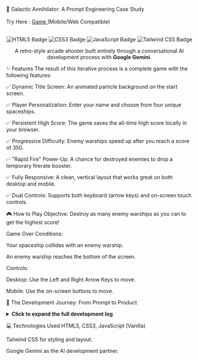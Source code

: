 🚀 Galactic Annihilator: A Prompt Engineering Case Study <br><br>
Try Here : <a href="https://rajmulik511.github.io/Galactic-Annihilator/" target="_blank">  Game </a> (Mobile/Web Compatible)<br><br>


<p align="center">
  
<img src="https://img.shields.io/badge/HTML5-E34F26?style=for-the-badge&logo=html5&logoColor=white" alt="HTML5 Badge"/>
<img src="https://img.shields.io/badge/CSS3-1572B6?style=for-the-badge&logo=css3&logoColor=white" alt="CSS3 Badge"/>
<img src="https://img.shields.io/badge/JavaScript-F7DF1E?style=for-the-badge&logo=javascript&logoColor=black" alt="JavaScript Badge"/>
<img src="https://img.shields.io/badge/Tailwind_CSS-38B2AC?style=for-the-badge&logo=tailwind-css&logoColor=white" alt="Tailwind CSS Badge"/>
</p>

<p align="center">
A retro-style arcade shooter built entirely through a conversational AI development process with <strong>Google Gemini</strong>.
</p>

✨ Features
The result of this iterative process is a complete game with the following features:

✅ Dynamic Title Screen: An animated particle background on the start screen.

✅ Player Personalization: Enter your name and choose from four unique spaceships.

✅ Persistent High Score: The game saves the all-time high score locally in your browser.

✅ Progressive Difficulty: Enemy warships speed up after you reach a score of 350.

✅ "Rapid Fire" Power-Up: A chance for destroyed enemies to drop a temporary firerate booster.

✅ Fully Responsive: A clean, vertical layout that works great on both desktop and mobile.

✅ Dual Controls: Supports both keyboard (arrow keys) and on-screen touch controls.

🎮 How to Play
Objective: Destroy as many enemy warships as you can to get the highest score!

Game Over Conditions:

Your spaceship collides with an enemy warship.

An enemy warship reaches the bottom of the screen.

Controls:

Desktop: Use the Left and Right Arrow Keys to move.

Mobile: Use the on-screen buttons to move.

🤖 The Development Journey: From Prompt to Product
<details>
<summary><strong>Click to expand the full development log</strong></summary>

The game was built feature by feature, with each step initiated by a natural language prompt. This log details the iterative process.

Phase 1: Core Concept & Gameplay
Prompt: "Create a game where a spaceship at the bottom moves left and right, continuously shooting bullets at enemy warships that descend from the top."

Result: Gemini generated the initial HTML file with a functional game loop using the Canvas API, including player movement, continuous shooting, enemy spawning, and basic collision detection.

Phase 2: UI/UX & Mobile Adaptation
Prompt: "Make this game mobile-friendly. Add on-screen touch controls and change the layout to a vertical format that works better on phones."

Result: The code was refactored to include a responsive layout using Tailwind CSS, with touch buttons that appear on mobile devices. The game's aspect ratio and element sizes were adjusted for a better mobile viewing experience.

Phase 3: Personalization & Replayability
Prompt: "Add a flow where the player first enters their name, then selects from four different spaceships before the game starts. The game should also track and display a persistent high score."

Result: New UI screens for name entry and ship selection were added. JavaScript logic was implemented to handle this new pre-game flow and use localStorage to save and retrieve the high score, making the game more engaging.

Phase 4: Adding Dynamic Gameplay Mechanics
Prompt: "Let's add power-ups. Create a 'Rapid Fire' power-up that has a chance to drop from destroyed enemies and temporarily doubles the player's firing speed."

Result: The game logic was expanded to include a power-up system. This involved spawning the power-up on a random chance, detecting its collection by the player, and using a timer to manage the temporary effect.

Prompt: "Increase the game's difficulty. When the player's score crosses 350, make the enemy ships move faster."

Result: A state variable was added to track the difficulty level. The enemy spawning function was modified to generate faster ships once the score threshold was reached, adding a new layer of challenge.

Phase 5: Polishing and Debugging
Prompt: "The game freezes when it starts. I think the images aren't loading correctly. Fix it."

Result: Gemini identified an asynchronous bug where the game tried to draw images before they were loaded. It fixed the code by adding onload handlers to ensure all assets were fully loaded before starting the game loop.

Prompt: "Add a retro-style title and an animated background with shooting stars to the name entry screen to make it more exciting."

Result: A second canvas was added for the background animation, and the HTML/CSS was updated to include a large, stylized game title, enhancing the initial user experience.

</details>

💻 Technologies Used
HTML5, CSS3, JavaScript (Vanilla)

Tailwind CSS for styling and layout.

Google Gemini as the AI development partner.
